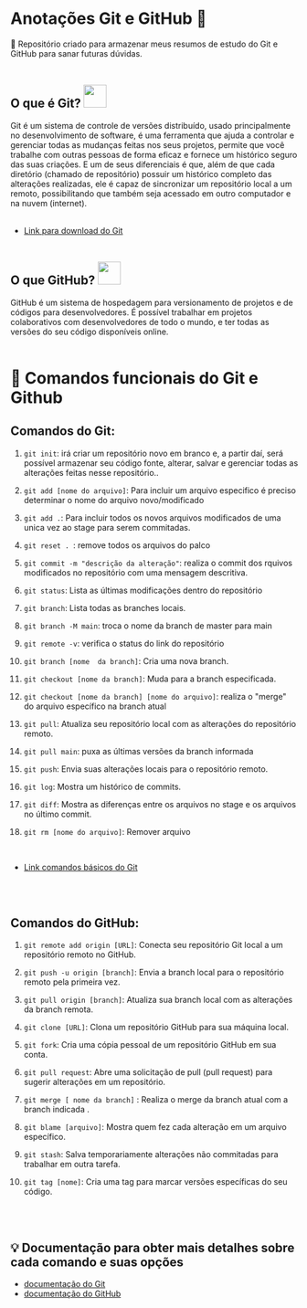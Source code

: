 # Anotações Git e GitHub 📝
 :pushpin: Repositório criado para armazenar meus resumos de estudo do Git e GitHub para sanar futuras dúvidas. <br> <br>

## O que é Git? <img src="https://cdn.jsdelivr.net/gh/devicons/devicon/icons/git/git-plain.svg" width = "40px"/>

Git  é um sistema de controle de versões distribuído, usado principalmente no desenvolvimento de software, é uma ferramenta que ajuda a controlar e gerenciar todas as mudanças feitas nos seus projetos, permite que você trabalhe com outras pessoas de forma eficaz e fornece um histórico seguro das suas criações. E um de seus diferenciais é que, além de que cada diretório (chamado de
repositório) possuir um histórico completo das alterações realizadas, ele é capaz de sincronizar um
repositório local a um remoto, possibilitando que também seja acessado em outro computador e na nuvem
(internet). <br> <br>

- [Link para download do Git](https://git-scm.com/)  <br> <br>




## O que GitHub? <img src="https://github.com/duribeiro/duribeiro/blob/main/assets/GitHub.png?raw=true" width = "40px"/>



GitHub é um sistema de hospedagem para versionamento de projetos e de códigos para desenvolvedores. É
possível trabalhar em projetos colaborativos com desenvolvedores de todo o mundo, e ter todas as versões
do seu código disponíveis online. <br> <br>


# :dart: Comandos funcionais do Git e Github

## Comandos do Git:


1. ```git init```:  irá criar um repositório novo em branco e, a partir daí, será possível armazenar seu código fonte, alterar, salvar e gerenciar todas as alterações feitas nesse repositório..



2. `git add [nome do arquivo]`: Para incluir um arquivo especifico é preciso determinar o nome do arquivo novo/modificado


3. `git add .`: Para incluir todos os novos  arquivos modificados de uma unica vez ao stage para serem commitadas.

4. `git reset . `: remove todos os arquivos do palco


5. `git commit -m "descrição da alteração"`: realiza o commit dos rquivos modificados no repositório com uma mensagem descritiva.



6. `git status`: Lista as últimas modificações dentro do repositório



7. `git branch`: Lista todas as branches locais.



8. `git branch -M main`: troca o nome da branch de master para main



9. `git remote -v`: verifica o status do link do repositório



10. `git branch [nome  da branch]`: Cria uma nova branch.



11. `git checkout [nome da branch]`: Muda para a branch especificada.

12. `git checkout [nome da branch] [nome do arquivo]`: realiza o "merge" do arquivo específico na branch atual



13. `git pull`: Atualiza seu repositório local com as alterações do repositório remoto.
    

14. `git pull main`: puxa as últimas  versões da branch informada



15. `git push`: Envia suas alterações locais para o repositório remoto.





16. `git log`: Mostra um histórico de commits.



17. `git diff`: Mostra as diferenças entre os arquivos no stage e os arquivos no último commit.

18. `git rm [nome do arquivo]`: Remover arquivo

<br> 

- [Link comandos básicos do Git](http://comandosgit.github.io/)

<br> <br> 


## Comandos do GitHub:

1. `git remote add origin [URL]`: Conecta seu repositório Git local a um repositório remoto no GitHub.



2. `git push -u origin [branch]`: Envia a branch local para o repositório remoto pela primeira vez.



3. `git pull origin [branch]`: Atualiza sua branch local com as alterações da branch remota.



4. `git clone [URL]`: Clona um repositório GitHub para sua máquina local.



5. `git fork`: Cria uma cópia pessoal de um repositório GitHub em sua conta.



6. `git pull request`: Abre uma solicitação de pull (pull request) para sugerir alterações em um repositório.



7. `git merge [ nome da branch]` : Realiza o merge  da branch atual com a branch indicada .



8. `git blame [arquivo]`: Mostra quem fez cada alteração em um arquivo específico.



9. `git stash`: Salva temporariamente alterações não commitadas para trabalhar em outra tarefa.



10. `git tag [nome]`: Cria uma tag para marcar versões específicas do seu código.

<br> <br>





##  :bulb: Documentação para obter mais detalhes sobre cada comando e suas opções 
- [documentação do Git](https://git-scm.com/doc)
- [documentação do GitHub](https://docs.github.com/)

